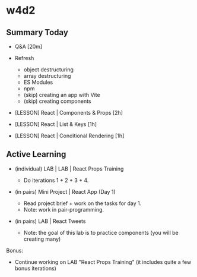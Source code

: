 
# w4d2



## Summary Today

- Q&A [20m]

- Refresh
  - object destructuring
  - array destructuring
  - ES Modules
  - npm
  - (skip) creating an app with Vite
  - (skip) creating components


- [LESSON] React | Components & Props [2h]

- [LESSON] React | List & Keys [1h]

- [LESSON] React | Conditional Rendering [1h]




## Active Learning

<!-- July2024: workload is very reasonable (2 labs + mini-project) -->

- (individual) LAB | LAB | React Props Training
  - Do iterations 1 + 2 + 3 + 4.

- (in pairs) Mini Project | React App (Day 1)
  - Read project brief + work on the tasks for day 1.
  - Note: work in pair-programming.

- (in pairs) LAB | React Tweets
  - Note: the goal of this lab is to practice components (you will be creating many)


Bonus:
- Continue working on LAB "React Props Training" (it includes quite a few bonus iterations)

